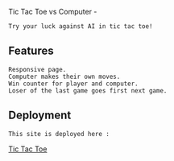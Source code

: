 Tic Tac Toe vs Computer -

    Try your luck against AI in tic tac toe!

## Features

    Responsive page.
    Computer makes their own moves.
    Win counter for player and computer.
    Loser of the last game goes first next game.

## Deployment

    This site is deployed here :
[Tic Tac Toe](https://tic-tac-toe-vs-computer.netlify.app/)